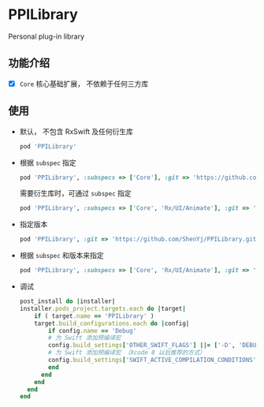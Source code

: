 # PPILibrary

Personal plug-in library

## 功能介绍

- [x] `Core` 核心基础扩展， 不依赖于任何三方库

## 使用

- 默认， 不包含 RxSwift 及任何衍生库

    ```ruby
    pod 'PPILibrary'
    ```

- 根据 `subspec` 指定

    ```ruby
    pod 'PPILibrary', :subspecs => ['Core'], :git => 'https://github.com/ShenYj/PPILibrary.git'
    ```

    需要衍生库时，可通过 `subspec` 指定

    ```ruby
    pod 'PPILibrary', :subspecs => ['Core', 'Rx/UI/Animate'], :git => 'https://github.com/ShenYj/PPILibrary.git'
    ```

- 指定版本

    ```ruby
    pod 'PPILibrary', :git => 'https://github.com/ShenYj/PPILibrary.git', :tag => '0.0.2'
    ```

- 根据 `subspec` 和版本来指定

    ```ruby
    pod 'PPILibrary', :subspecs => ['Core', 'Rx/UI/Animate'], :git => 'https://github.com/ShenYj/PPILibrary.git', :tag => '0.0.4'
    ```

- 调试

    ```ruby
    post_install do |installer|
    installer.pods_project.targets.each do |target|
        if ( target.name == 'PPILibrary' )
        target.build_configurations.each do |config|
            if config.name == 'Debug'
            # 为 Swift 添加预编译宏
            config.build_settings['OTHER_SWIFT_FLAGS'] ||= ['-D', 'DEBUG']
            # 为 Swift 添加预编译宏 （Xcode 8 以后推荐的方式）
            config.build_settings['SWIFT_ACTIVE_COMPILATION_CONDITIONS'] ||= ['DEBUG'] 
            end
          end
        end
      end
    end
    ```
